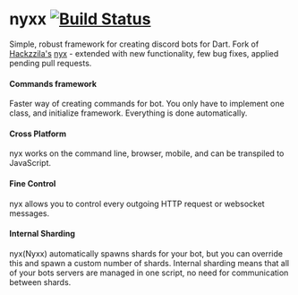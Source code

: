 # nyxx [![Build Status](https://travis-ci.org/l7ssha/nyxx.svg?branch=master)](https://travis-ci.org/l7ssha/nyxx)

Simple, robust framework for creating discord bots for Dart. Fork of [Hackzzila's](https://github.com/Hackzzila) [nyx](github.com/Hackzzila/nyx) - extended with new functionality, few bug fixes, applied pending pull requests.

#### Commands framework

Faster way of creating commands for bot. You only have to implement one class, and initialize framework. Everything is done automatically. 

#### Cross Platform

nyx works on the command line, browser, mobile, and can be transpiled to JavaScript.

#### Fine Control

nyx allows you to control every outgoing HTTP request or websocket messages.

#### Internal Sharding

nyx(Nyxx) automatically spawns shards for your bot, but you can override this and spawn a custom number of shards. Internal sharding means that all of your bots servers are managed in one script, no need for communication between shards.

